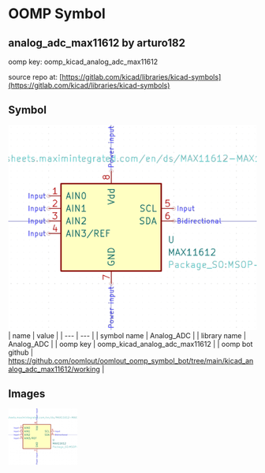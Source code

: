# OOMP Symbol  
## analog_adc_max11612  by arturo182  
  
oomp key: oomp_kicad_analog_adc_max11612  
  
source repo at: [https://gitlab.com/kicad/libraries/kicad-symbols](https://gitlab.com/kicad/libraries/kicad-symbols)  
## Symbol  
  
[![working.png](working_600.png)](working.png)  
| name | value | 
| --- | --- | 
| symbol name | Analog_ADC | 
| library name | Analog_ADC | 
| oomp key | oomp_kicad_analog_adc_max11612 | 
| oomp bot github | https://github.com/oomlout/oomlout_oomp_symbol_bot/tree/main/kicad_analog_adc_max11612/working | 
## Images  
  
[![working.png](working_140.png)](working.png)  
